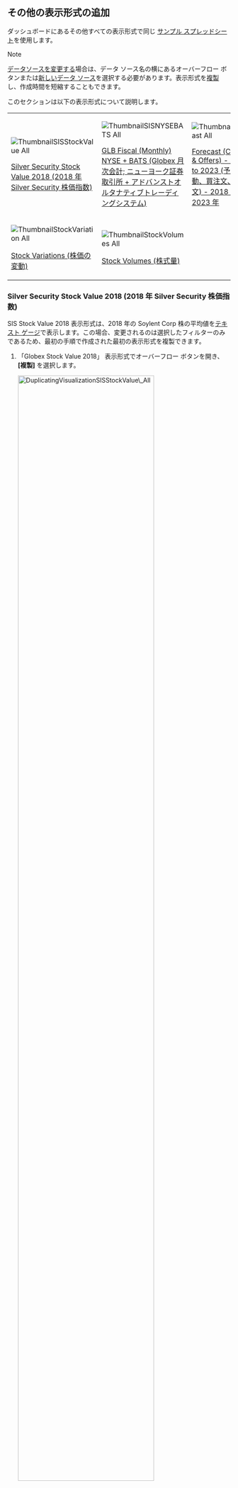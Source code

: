 ## その他の表示形式の追加

ダッシュボードにあるその他すべての表示形式で同じ [サンプル スプレッドシート](http://download.infragistics.com/reportplus/help/samples/Reveal_Dashboard_Tutorials.xlsx)を使用します。

>[!NOTE]
>[データソースを変更する](changing-data-source-visualization.html)場合は、データ ソース名の横にあるオーバーフロー ボタンまたは[新しいデータ ソース](creating-new-datasource.html)を選択する必要があります。表示形式を[複製](../../general/overview.html#view-edit-mode)し、作成時間を短縮することもできます。

このセクションは以下の表示形式について説明します。

<table>
<colgroup>
<col style="width: 33%" />
<col style="width: 33%" />
<col style="width: 33%" />
</colgroup>
<tbody>
<tr class="odd">
<td><p><img src="images/ThumbnailSISStockValue_All.png" alt="ThumbnailSISStockValue All" /><br />
</p>
<p><a href="#sis-stock-value-2018">Silver Security Stock Value 2018 (2018 年 Silver Security 株価指数)</a><br />
</p></td>
<td><p><img src="images/ThumbnailSISNYSEBATS_All.png" alt="ThumbnailSISNYSEBATS All" /><br />
</p>
<p><a href="#glb-fiscal-monthly">GLB Fiscal (Monthly) NYSE + BATS (Globex 月次会計; ニューヨーク証券取引所 + アドバンストオルタナティブトレーディングシステム) </a><br />
</p></td>
<td><p><img src="images/ThumbnailForecast_All.png" alt="ThumbnailForecast All" /><br />
</p>
<p><a href="#forecast-change-bid-offers">Forecast (Chg, Bid & Offers) - 2018 to 2023 (予測 (変動、買注文、売注文) - 2018 年 ～  2023 年</a><br />
</p></td>
</tr>
<tr class="even">
<td><p><img src="images/ThumbnailStockVariation_All.png" alt="ThumbnailStockVariation All" /><br />
</p>
<p><a href="#stock-variations">Stock Variations (株価の変動)</a><br />
</p></td>
<td><p><img src="images/ThumbnailStockVolumes_All.png" alt="ThumbnailStockVolumes All" /><br />
</p>
<p><a href="#stock-volumes">Stock Volumes (株式量)</a><br />
</p></td>
<td></td>
</tr>
</tbody>
</table>

<a name='sis-stock-value-2018'></a>
### Silver Security Stock Value 2018 (2018 年 Silver Security 株価指数)

SIS Stock Value 2018 表示形式は、2018 年の Soylent Corp 株の平均値を[テキスト ゲージ](~/jp/visualization-tutaorials/gauge-views.html#create-text-gauge)で表示します。この場合、変更されるのは選択したフィルターのみであるため、最初の手順で作成された最初の表示形式を複製できます。

1.  「Globex Stock Value 2018」 表示形式でオーバーフロー ボタンを開き、**[複製]** を選択します。

    <img src="images/DuplicatingVisualizationSISStockValue_All.png" alt="DuplicatingVisualizationSISStockValue\_All" width="80%"/>

<!-- end list -->

2.  表示形式の名前を変更するには、オーバーフロー ボタンを開き、**[名前の変更]** を選択します。

    <img src="images/DuplicateVisualizationRenaming_All.png" alt="DuplicateVisualizationRenaming\_All" width="80%"/>

    値を 「Silver Security Stock Value 2018」 に設定します。

    <img src="images/SISStockRenamingVisualization_All.png" alt="SISStockRenamingVisualization\_All" width="80%"/>

<!-- end list -->

3.  オーバーフロー ボタンをもう一度選択し、**[編集]** を選択して編集モードに入ります。

    <img src="images/SISStockValueEditingVisualization_All.png" alt="SISStockValueEditingVisualization\_All" width="80%"/>

<!-- end list -->

4.  この表示形式は、**Silver Security Corp** の株価 (2 番目に高い株価) を表示します。表示形式の複製を選択したため、テキスト ゲージに表示される数値は **Globex** に対応します。変更するには、**[データ フィルター]** の **Stocks** フィールドを選択します。次に、**Selected Value** を **Silver Security Corp** に変更し、*Globex の選択を解除します*。

    <img src="images/SISStockValueChangeStock_All.png" alt="SISStockValueChangeStock\_All" width="80%"/>

    次に, **[フィルターの更新]** を選択します。

完了したら、右上の**ティック アイコン**を選択し、ダッシュボード エディターに戻ります。

<a name=glb-fiscal-monthly></a>
### GLB Fiscal (Monthly) NYSE + BATS (Globex 月次会計; ニューヨーク証券取引所 + アドバンストオルタナティブトレーディングシステム)

GLB Fiscal 表示形式は、ニューヨーク証券取引所 (New York Stock Exchange - NYSE) と アドバンストオルタナティブトレーディングシステム (Better Alternative Trading System - BATS) の両方を考慮して、2018 年の Globex 株の価格変動を[ローソク足チャート](~/jp/visualization-tutorials/candlestick-chart.html)で表示します。
以下は作成方法です。

1.  ダッシュボードの右隅にある [+] ボタンを選択し、**Reveal\_Dashboard\_Tutorials** スプレッドシートで **Finance Dashboard** シートを選択します。次に、[データの選択] を選択します。

    <img src="images/SelectingFinanceSheet_All.png" alt="SelectingFinanceSheet\_All.png" width="80%"/>

<!-- end list -->

2.  トップ バーのグリッド アイコンを選択し、**表示形式ピッカーを開き**、ローソク足チャートを選択します。

    <img src="images/SelectCandlestickChart_All.png" alt="SelectCandlestickChart\_All" width="80%"/>

<!-- end list -->

3.  データ エディターで、**Date** フィールドをデータ エディターの [ラベル] プレースホルダーにドラッグアンドドロップし、**Open** を [始値] に、**High** を [高値] に、**Low** を [安値] に、**Close** を [終値] にドラッグアンドドロップします。

    <img src="images/DragDropFinanceGLBFiscal_All.png" alt="DragDropFinanceGLBFiscal\_All" width="80%"/>

<!-- end list -->

4.  デフォルトで、[ラベル]の日付情報は年で表示されます。変更するには、データ エディターの [ラベル] プレースホルダーの **[日付]** を選択し、**[日付の集計]** を **[日]** に変更します。

    <img src="images/FinanceGLBDateAggregation_All.png" alt="FinanceGLBDateAggregation\_All" width="80%"/>

    次に, **[フィールドの更新]** を選択します。

<!-- end list -->

5.  必要に応じて、[始値]、[高値]、[安値]、[終値]の値を選択し**、[小数桁]**を **[0]** に変更して、Y 軸の小数桁を削除できます。

    <img src="images/GLBFiscalRemovingFractionDigits_All.png" alt="GLBFiscalRemovingFractionDigits\_All" width="80%"/>

    次に, **[フィールドの更新]** を選択します。

<!-- end list -->

6.  表示形式は GLB 株価を表示するため、その特定のオプションを表示するために **Stocks** の**フィルターを導入する**必要があります。**Stocks** を **[データ フィルター]** にドラッグアンドドロップし、**[値の選択]** を選択します。

    <img src="images/GlobexCandlestickSelectValues_All.png" alt="GlobexCandlestickSelectValues\_All" width="80%"/>

    すべてのオプションをチェック解除し、**Globex** のみを選択します。

    <img src="images/GlobexCandlestickSelectGlobex_All.png" alt="GlobexCandlestickSelectGlobex\_All" width="80%"/>

    次に、**[フィルターの作成]** を選択します。

<!-- end list -->

7.  2018 年の情報のみを表示するには、フィルターを導入する必要があります。これを行うには、**Date** をデータ エディターの **[データ フィルター]** プレースホルダーにドラッグアンドドロップし、**[フィルター タイプ]** で **[ルールによるフィルター]** を選択します。

    <img src="images/GLBFilterbyRule.png" alt="GLBFilterbyRule" width="80%"/>

    **[カスタム日付範囲]** ルールを選択し、1 月 1 日から 12 月 3 1日までを入力します。

    <img src="images/GLBEnterCustomDateRange_All.png" alt="GLBEnterCustomDateRange\_All" width="80%"/>

    次に、**[フィルターの作成]** を選択します。

<!-- end list -->

8.  **表示形式のタイトルを 「GLB Fiscal (Monthly) NYSE + BATS」 に変更する**ため、「Finance Dashboard」 の横にある**鉛筆アイコンを選択します。**

完了したら、右上の**ティック アイコン**を選択し、ダッシュボード エディターに戻ります。

<a name='forecast-change-bid-offers'></a>
### Forecast (Chg, Bid & Offers) - 2018 to 2023 (予測 (変動、買注文、売注文) - 2018 年 ～  2023 年

Forecast 表示形式は、5 年間の株の変動、買注文、売注文を[折れ線チャート](~/jp/visualization-tutorials/simple-charts.html)で表示します。以下は作成方法です。

1.  ダッシュボードの右隅にある [+] ボタンを選択し、**Reveal\_Dashboard\_Tutorials** スプレッドシートで **Finance Dashboard** シートを選択します。次に、*[データの選択]* を選択します。

    <img src="images/SelectingFinanceSheet_All.png" alt="SelectingFinanceSheet\_All.png" width="80%"/>

<!-- end list -->

2.  トップ バーのグリッド アイコンを選択し、**表示形式ピッカーを開き**、折れ線チャートを選択します。

    <img src="images/SelectLineChart_All.png" alt="SelectLineChart\_All" width="80%"/>

<!-- end list -->

3.  データエ ディターで、**Date** フィールドを [ラベル] に、**Stocks** を [ラベル] の *[階層の追加]* セクションに、**Change**、**Bid**、**Offer** を **[値]** にドラッグアンドドロップします。

    <img src="images/DragDropFinanceForecast_All.png" alt="DragDropFinanceForecast\_All" width="80%"/>

<!-- end list -->

4.  デフォルトで、[ラベル]の日付情報は年で表示されます。変更するには、データ エディターの [ラベル] プレースホルダーの **[日付]** を選択し、**[日付の集計]** を **[月]** に変更します。

    <img src="images/FinanceForecastDateAggregation_All.png" alt="FinanceForecastDateAggregation\_All" width="80%"/>

    次に, **[フィールドの更新]** を選択します。

<!-- end list -->

5.  Y 軸の小数桁を削除するには、[値] フィールドを選択し、**[小数桁]** を **[0]** に変更します。

    <img src="images/ForecastRemovingFractionDigits_All.png" alt="ForecastRemovingFractionDigits\_All" width="80%"/>

    次に, **[フィールドの更新]** を選択します。

<!-- end list -->

6.  **表示形式のタイトルを 「Forecast (Chg, Bid & Offers) - 2018 to 2023」 に変更する**ため、「Finance Dashboard」 の横にある**鉛筆アイコンを選択します。**

完了したら、右上の**ティック アイコン**を選択し、ダッシュボード エディターに戻ります。

<a name='stock-variations'></a>
### Stock Variations (株価の変動)

Stock Variations 表示形式は、12 か月間の株価の変化を[スパークライン チャート](~/jp/visualization-tutorials/sparkline-charts.html)で表示します。以下は作成方法です。

1.  ダッシュボードの右隅にある [+] ボタンを選択し、**Reveal\_Dashboard\_Tutorials** スプレッドシートで **Finance Dashboard** シートを選択します。次に、*[データの選択]* を選択します。

    <img src="images/SelectingFinanceSheet_All.png" alt="SelectingFinanceSheet\_All.png" width="80%"/>

<!-- end list -->

2.  トップ バーのグリッド アイコンを選択し、**表示形式ピッカーを開き**、スパークライン チャートを選択します。

    <img src="images/SelectSparklineChart_All.png" alt="SelectSparklineChart\_All" width="80%"/>

<!-- end list -->

3.  データ エディターで、**Date** フィールドを [日付] に、**Offer** フィールドを **[値]** に、**Stocks** を [カテゴリ] にドラッグアンドドロップします。

    <img src="images/DragDropFinanceStockVariation_All.png" alt="DragDropFinanceStockVariation\_All" width="80%"/>

<!-- end list -->

4.  デフォルトで、**Offer** フィールドは数値として表示されます。通貨として表示するには、フィールドを選択し、**[タイプ]** **を [通貨]** に変更します。

    <img src="images/StockVariationCurrencyFormatting_All.png" alt="StockVariationCurrencyFormatting\_All" width="80%"/>

    次に, **[フィールドの更新]** を選択します。

<!-- end list -->

5.  **過去 12 か月**のチャートは、デフォルトで折れ線チャートで表示されます。サンプルと一致させるために、代わりにエリア チャートを表示するように設定します。表示形式エディターの **[設定]** メニューに移動し、**[チャート タイプ]** ドロップダウンを開き、**[エリア]** を選択します。

    <img src="images/StockVariationChangingChartType_All.png" alt="StockVariationChangingChartType\_All" width="80%"/>

<!-- end list -->

6.  **表示形式のタイトルを 「Stock Variations」 に変更する**ため、「Finance Dashboard」 の横にある**鉛筆アイコンを選択します**。

完了したら、右上の**ティック アイコン**を選択し、ダッシュボード エディターに戻ります。

<a name='stock-volumes'></a>
### Stock Volumes (株式量)

Stock Volumes 表示形式は、1 年間の株式数を[リニア ゲージ](~/jp/visualization-tutorials/gauge-views#create-linear-gauge)で表示します。以下は作成方法です。

1.  ダッシュボードの右隅にある [+] ボタンを選択し、**Reveal\_Dashboard\_Tutorials** スプレッドシートで **Finance Dashboard** シートを選択します。次に、*[データの選択]* を選択します。

    <img src="images/SelectingFinanceSheet_All.png" alt="SelectingFinanceSheet\_All.png" width="80%"/>

<!-- end list -->

2.  トップ バーのグリッド アイコンを選択し、**表示形式ピッカーを開き**、リニア チャートを選択します。

    <img src="images/SelectLinearGauge_All.png" alt="SelectLinearGauge\_All" width="80%"/>

<!-- end list -->

3.  データ エディターで、**Stocks**フィールドを [ラベル] に、**Volume** をデータ エディターの [値] プレースホルダーにドラッグアンドドロップします。

    <img src="images/DragDropFinanceStockVolume_All.png" alt="DragDropFinanceStockVolume\_All" width="80%"/>

<!-- end list -->

4.  2018 年の情報のみを表示するには、フィルターを導入する必要があります。これを行うには、**Date** をデータ エディターの [データ フィルター] プレースホルダーにドラッグアンドドロップし、**[フィルター タイプ]** で **[ルールによるフィルター]** を選択します。

    <img src="images/StockVolFilterbyRule_All.png" alt="StockVolFilterbyRule\_All" width="80%"/>

    **[カスタム日付範囲]** ルールを選択し、1 月 1 日から 12 月 3 1日までを入力します。

    <img src="images/StockVolEnterCustomDateRange_All.png" alt="StockVolEnterCustomDateRange\_All" width="80%"/>

    次に、**[フィルターの作成]** を選択します。

<!-- end list -->

5.  **表示形式のタイトルを「Stock Volumes」に変更する**ため、「Finance Dashboard」の横にある**鉛筆アイコンを選択します**。

完了したら、右上隅の**ティック アイコン**を選択し、ダッシュボード エディターに戻ります。

<style>
.previous {
    text-align: left
}

.next {
    float: right
}

</style>

<a href="finance-applying-theme.md" class="previous">&laquo; 前へ</a>
<a href="finance-saving-dashboard.md" class="next">次へ &raquo;</a>
